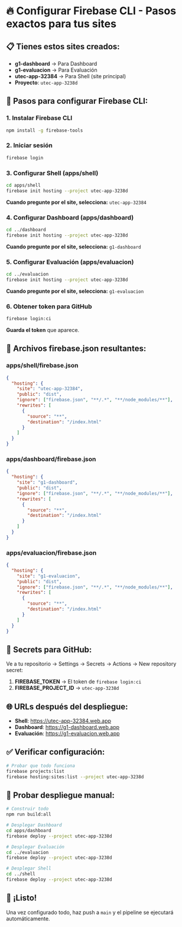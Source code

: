 # 🔥 Configurar Firebase CLI - Pasos exactos para tus sites

## 📋 Tienes estos sites creados:

- **g1-dashboard** → Para Dashboard
- **g1-evaluacion** → Para Evaluación
- **utec-app-32384** → Para Shell (site principal)
- **Proyecto**: `utec-app-3238d`

## 🚀 Pasos para configurar Firebase CLI:

### 1. Instalar Firebase CLI
```bash
npm install -g firebase-tools
```

### 2. Iniciar sesión
```bash
firebase login
```

### 3. Configurar Shell (apps/shell)
```bash
cd apps/shell
firebase init hosting --project utec-app-3238d
```

**Cuando pregunte por el site, selecciona:** `utec-app-32384`

### 4. Configurar Dashboard (apps/dashboard)
```bash
cd ../dashboard
firebase init hosting --project utec-app-3238d
```

**Cuando pregunte por el site, selecciona:** `g1-dashboard`

### 5. Configurar Evaluación (apps/evaluacion)
```bash
cd ../evaluacion
firebase init hosting --project utec-app-3238d
```

**Cuando pregunte por el site, selecciona:** `g1-evaluacion`

### 6. Obtener token para GitHub
```bash
firebase login:ci
```

**Guarda el token** que aparece.

## 📄 Archivos firebase.json resultantes:

### apps/shell/firebase.json
```json
{
  "hosting": {
    "site": "utec-app-32384",
    "public": "dist",
    "ignore": ["firebase.json", "**/.*", "**/node_modules/**"],
    "rewrites": [
      {
        "source": "**",
        "destination": "/index.html"
      }
    ]
  }
}
```

### apps/dashboard/firebase.json
```json
{
  "hosting": {
    "site": "g1-dashboard",
    "public": "dist",
    "ignore": ["firebase.json", "**/.*", "**/node_modules/**"],
    "rewrites": [
      {
        "source": "**",
        "destination": "/index.html"
      }
    ]
  }
}
```

### apps/evaluacion/firebase.json
```json
{
  "hosting": {
    "site": "g1-evaluacion",
    "public": "dist",
    "ignore": ["firebase.json", "**/.*", "**/node_modules/**"],
    "rewrites": [
      {
        "source": "**",
        "destination": "/index.html"
      }
    ]
  }
}
```

## 🔑 Secrets para GitHub:

Ve a tu repositorio → Settings → Secrets → Actions → New repository secret:

1. **FIREBASE_TOKEN** → El token de `firebase login:ci`
2. **FIREBASE_PROJECT_ID** → `utec-app-3238d`

## 🌐 URLs después del despliegue:

- **Shell**: https://utec-app-32384.web.app
- **Dashboard**: https://g1-dashboard.web.app
- **Evaluación**: https://g1-evaluacion.web.app

## ✅ Verificar configuración:

```bash
# Probar que todo funciona
firebase projects:list
firebase hosting:sites:list --project utec-app-3238d
```

## 🚀 Probar despliegue manual:

```bash
# Construir todo
npm run build:all

# Desplegar Dashboard
cd apps/dashboard
firebase deploy --project utec-app-3238d

# Desplegar Evaluación
cd ../evaluacion
firebase deploy --project utec-app-3238d

# Desplegar Shell
cd ../shell
firebase deploy --project utec-app-3238d
```

## 🎉 ¡Listo!

Una vez configurado todo, haz push a `main` y el pipeline se ejecutará automáticamente. 